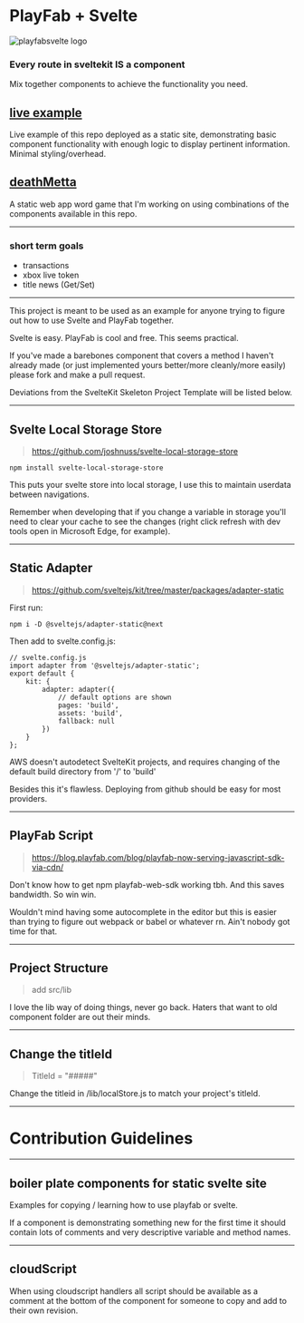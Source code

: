 # PlayFab + Svelte

![playfabsvelte logo](https://deathmettastorage.s3.us-west-2.amazonaws.com/files/playfabsveltelogo128.png)

### Every route in sveltekit IS a component

Mix together components to achieve the functionality you need.

## [live example](https://metta.d3nvj95fro2i68.amplifyapp.com/)

Live example of this repo deployed as a static site, demonstrating basic component functionality with enough logic to display pertinent information. Minimal styling/overhead. 

## [deathMetta](https://deathmetta.com/)

A static web app word game that I'm working on using combinations of the components available in this repo. 

---

### short term goals

- transactions
- xbox live token
- title news (Get/Set)
  
---

This project is meant to be used as an example for anyone trying to figure out how to use Svelte and PlayFab together. 

Svelte is easy. PlayFab is cool and free. This seems practical. 

If you've made a barebones component that covers a method I haven't already made (or just implemented yours better/more cleanly/more easily) please fork and make a pull request. 

Deviations from the SvelteKit Skeleton Project Template will be listed below.

---

## Svelte Local Storage Store

> https://github.com/joshnuss/svelte-local-storage-store

    npm install svelte-local-storage-store

This puts your svelte store into local storage, I use this to maintain userdata between navigations.

Remember when developing that if you change a variable in storage you'll need to clear your cache to see the changes (right click refresh with dev tools open in Microsoft Edge, for example).

---

## Static Adapter

> https://github.com/sveltejs/kit/tree/master/packages/adapter-static

First run:

    npm i -D @sveltejs/adapter-static@next

Then add to svelte.config.js:

    // svelte.config.js
    import adapter from '@sveltejs/adapter-static';
    export default {
        kit: {
            adapter: adapter({
                // default options are shown
                pages: 'build',
                assets: 'build',
                fallback: null
            })
        }
    };

AWS doesn't autodetect SvelteKit projects, and requires changing of the default build directory from '/' to 'build'

Besides this it's flawless. Deploying from github should be easy for most providers. 

---

## PlayFab Script

> https://blog.playfab.com/blog/playfab-now-serving-javascript-sdk-via-cdn/

Don't know how to get npm playfab-web-sdk working tbh. And this saves bandwidth. So win win. 

Wouldn't mind having some autocomplete in the editor but this is easier than trying to figure out webpack or babel or whatever rn. Ain't nobody got time for that.

---

## Project Structure

> add src/lib

I love the lib way of doing things, never go back. Haters that want to old component folder are out their minds. 

---

## Change the titleId

> TitleId = "#####"

Change the titleid in /lib/localStore.js to match your project's titleId.

---

# Contribution Guidelines

---

## boiler plate components for static svelte site

Examples for copying / learning how to use playfab or svelte. 

If a component is demonstrating something new for the first time it should contain lots of comments and very descriptive variable and method names. 

---

## cloudScript

When using cloudscript handlers all script should be available as a comment at the bottom of the component for someone to copy and add to their own revision.